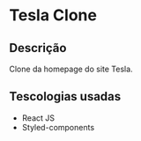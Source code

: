 # Tesla Clone
## Descrição
Clone da homepage do site Tesla.

## Tescologias usadas
- React JS
- Styled-components
